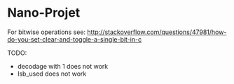 Nano-Projet
===========

For bitwise operations see: http://stackoverflow.com/questions/47981/how-do-you-set-clear-and-toggle-a-single-bit-in-c

TODO:
- decodage with 1 does not work
- lsb_used does not work
